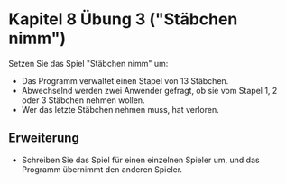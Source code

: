 # Kapitel 8 Übung 3 ("Stäbchen nimm")

Setzen Sie das Spiel "Stäbchen nimm" um:
* Das Programm verwaltet einen Stapel von 13 Stäbchen.
* Abwechselnd werden zwei Anwender gefragt, ob sie vom Stapel 1, 2 oder 3 Stäbchen nehmen wollen.
* Wer das letzte Stäbchen nehmen muss, hat verloren.

## Erweiterung

* Schreiben Sie das Spiel für einen einzelnen Spieler um, und das Programm übernimmt den anderen Spieler.